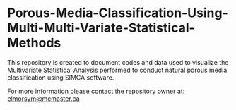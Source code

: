 # Porous-Media-Classification-Using-Multi-Multi-Variate-Statistical-Methods

This repository is created to document codes and data used to visualize the Multivariate Statistical Analysis performed to conduct natural porous media classification using SIMCA software.


For more information please contact the repository owner at: elmorsym@mcmaster.ca
